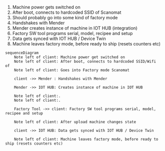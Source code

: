 
1. Machine power gets switched on
2. After boot, connects to hardcoded SSID of Scanomat 
3. Should probably go into some kind of factory mode
3. Handshakes with Mender 
4. Mender creates instance of machine in IOT HUB (integration)
5. Factory SW tool programs serial, model, recipee and setup
6. Data gets synced with IOT HUB / Device Twin
7. Machine leaves factory mode, before ready to ship (resets counters etc)


```mermaid
sequenceDiagram
    Note left of client: Machine power get switched on
    Note left of client: After boot, connects to hardcoded SSID/Wifi of
    Note left of client: Goes into Factory mode Scanomat
    
    client ->> Mender : Handshakes with Mender 

    Mender ->> IOT HUB: Creates instance of machine in IOT HUB
    
    Note left of client:.
    Note left of client:.
    
    Factory Tool ->> client: Factory SW tool programs serial, model, recipee and setup
    
    Note left of client: After upload machine changes state

    client ->> IOT HUB: Data gets synced with IOT HUB / Device Twin

    Note left of client: Machine leaves factory mode, before ready to ship (resets counters etc)    

    
```






